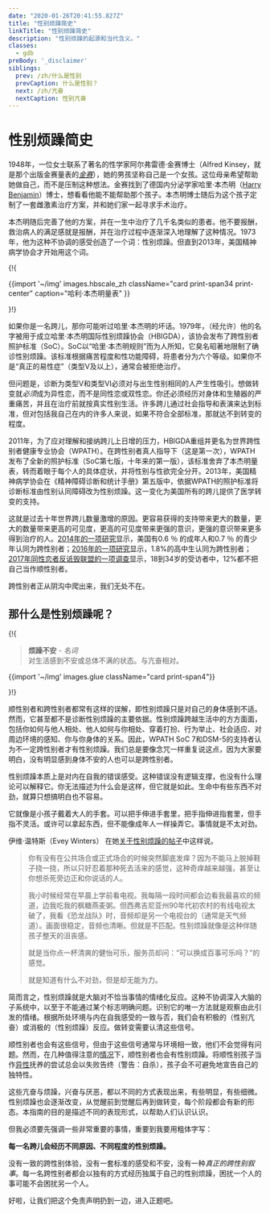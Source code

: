 ```yaml
---
date: "2020-01-26T20:41:55.827Z"
title: "性别烦躁简史"
linkTitle: "性别烦躁简史"
description: "性别烦躁的起源和当代含义。"
classes:
  - gdb
preBody: '_disclaimer'
siblings:
  prev: /zh/什么是性别
  prevCaption: 什么是性别？
  next: /zh/亢奋
  nextCaption: 性别亢奋
---
```


# 性别烦躁简史

1948年，一位女士联系了著名的性学家阿尔弗雷德·金赛博士（Alfred Kinsey，就是那个出版金赛量表的[*金赛*](https://en.wikipedia.org/wiki/Alfred_Kinsey)），她的男孩坚称自己是一个女孩。这位母亲希望帮助她做自己，而不是压制这种想法。金赛找到了德国内分泌学家哈里·本杰明（[Harry Benjamin](https://en.wikipedia.org/wiki/Harry_Benjamin)）博士，想看看他能不能帮助那个孩子。本杰明博士随后为这个孩子定制了一套雌激素治疗方案，并和她们家一起寻求手术治疗。

本杰明随后完善了他的方案，并在一生中治疗了几千名类似的患者。他不要报酬，救治病人的满足感就是报酬，并在治疗过程中逐渐深入地理解了这种情况。1973年，他为这种不协调的感受创造了一个词：性别烦躁。但直到2013年，美国精神病学协会才开始用这个词。

{!{
<div class="gutter print-inline">
  {{import '~/img' images.hbscale_zh
    className="card print-span34 print-center"
    caption="哈利·本杰明量表"
  }}
</div>

}!}

如果你是一名跨儿，那你可能听过哈里·本杰明的坏话。1979年，（经允许）他的名字被用于成立哈里·本杰明国际性别烦躁协会（HBIGDA），该协会发布了跨性别者照护标准（SoC）。SoC以“哈里·本杰明规则”而为人所知，它臭名昭著地限制了确诊性别烦躁。该标准根据痛苦程度和性功能障碍，将患者分为六个等级。如果你不是“真正的易性症”（类型Ⅴ及以上），通常会被拒绝治疗。

但问题是，诊断为类型Ⅴ和类型Ⅵ必须对与出生性别相同的人产生性吸引。想做转变就*必须*成为异性恋，而不是同性恋或双性恋。你还必须经历对身体和生殖器的严重痛苦，并且在治疗前就按真实性别生活。许多跨儿通过社会指导和表演来达到标准，但对包括我自己在内的许多人来说，如果不符合全部标准，那就达不到转变的程度。

2011年，为了应对理解和接纳跨儿上日增的压力，HBIGDA重组并更名为世界跨性别者健康专业协会（WPATH）。在跨性别者真人指导下（这是第一次），WPATH发布了全新的照护标准（SoC第七版，十年来的第一版），该标准舍弃了本杰明量表，转而着眼于每个人的具体症状，并将性别与性欲完全分开。2013年，美国精神病学协会在《精神障碍诊断和统计手册》第五版中，依据WPATH的照护标准将诊断标准由性别认同障碍改为性别烦躁。这一变化为美国所有的跨儿提供了医学转变的支持。

这就是过去十年世界跨儿数量激增的原因。更容易获得的支持带来更大的数量，更大的数量带来更高的可见度，更高的可见度带来更强的意识，更强的意识带来更多得到治疗的人。[2014年的一项研究](https://williamsinstitute.law.ucla.edu/wp-content/uploads/TransAgeReport.pdf)显示，美国有0.6 ％ 的成年人和0.7 ％ 的青少年认同为跨性别者；[2016年的一项研究](https://www.cdc.gov/mmwr/volumes/68/wr/mm6803a3.htm)显示，1.8%的高中生认同为跨性别者；[2017年同性恋者反诋毁联盟的一项调查](https://www.glaad.org/files/aa/2017_GLAAD_Accelerating_Acceptance.pdf)显示，18到34岁的受访者中，12%都不把自己当作顺性别者。

跨性别者正从阴沟中爬出来，我们无处不在。

## 那什么是性别烦躁呢？

{!{
<div class="gutter">
  <blockquote>
    <strong>烦躁不安</strong> - <em>名词</em><br>
    对生活感到不安或总体不满的状态。与亢奋相对。
  </blockquote>
</div>
<div class="gutter print-span4">
  {{import '~/img' images.glue className="card print-span4"}}
</div>

}!}

顺性别者和跨性别者都常有这样的误解，即性别烦躁只是对自己的身体感到不适。然而，它甚至都不是诊断性别烦躁的主要依据。性别烦躁跨越生活中的方方面面，包括你如何与他人相处、他人如何与你相处、穿着打扮、行为举止、社会适应、对周边环境的感知、你与你身体的关系。因此，WPATH SoC 7和DSM-5的支持者认为不一定跨性别者才有性别烦躁。我们总是要像念咒一样重复说这点，因为大家要明白，没有明显感到身体不安的人也可以是跨性别者。

性别烦躁本质上是对内在自我的错误感受。这种错误没有逻辑支撑，也没有什么理论可以解释它。你无法描述为什么会是这样，但它就是如此。生命中有些东西不对劲，就算只想搞明白也不容易。

它就像是小孩子戴着大人的手套。可以把手伸进手套里，把手指伸进指套里，但手指不灵活。或许可以拿起东西，但不能像成年人一样操弄它。事情就是不太对劲。

伊维·温特斯（Evey Winters） 在她[关于性别烦躁的帖子](https://eveywinters.com/on-dysphoria-before-enduring-and-after/)中这样说。

> 你有没有在公共场合或正式场合的时候突然脚底发痒？因为不能马上脱掉鞋子挠一挠，所以只好忍着那种死去活来的感觉，这种奇痒越来越强，甚至让你想杀死旁边正和你说话的人。
>
> 我小时候经常在早晨上学前看电视。我每隔一段时间都会边看我最喜欢的频道，边我吃我的枫糖燕麦粥。但西弗吉尼亚州90年代初农村的有线电视太破了，我看《恐龙战队》时，音频却是另一个电视台的（通常是天气频道）。画面很稳定，音频也清晰。但就是不匹配。性别烦躁就像是这种伴随孩子整天的沮丧感。
>
> 就是当你点一杯清爽的健怡可乐，服务员却问：“可以换成百事可乐吗？”的感觉。
>
> 就是知道有什么不对劲，但是却无能为力。

简而言之，性别烦躁就是大脑对不恰当事情的情绪化反应。这种不协调深入大脑的子系统中，以至于不能通过某个标志明确问题。识别它的唯一方法就是观察由此引发的情绪。根据所处环境与内在自我感受的一致与否，我们会有积极的（性别亢奋）或消极的（性别烦躁）反应。做转变需要认清这些信号。

顺性别者也会有这些信号，但由于这些信号通常与环境相一致，他们不会觉得有问题。然而，在几种值得注意的[情况](https://www.teenvogue.com/story/maisie-williams-arya-stark-game-of-thrones-affected-her-body-image)下，顺性别者也会有性别烦躁。将顺性别孩子当作[异性](https://www.nytimes.com/2004/05/12/us/david-reimer-38-subject-of-the-john-joan-case.html)抚养的尝试总会以失败告终（警告：自杀），孩子会不可避免地宣告自己的独特性。

这些亢奋与烦躁，兴奋与厌恶，都以不同的方式表现出来，有些明显，有些细微。性别烦躁也会逐渐改变，从觉醒前到觉醒后再到做转变，每个阶段都会有新的形态。本指南的目的是描述不同的表现形式，以帮助人们认识认识。

但我必须要先强调一些非常重要的事情，重要到我要用粗体字写：

**每一名跨儿会经历不同原因、不同程度的性别烦躁。**

没有一致的跨性别体验，没有一套标准的感受和不安，没有一种*真正的跨性别叙事*。每一名跨性别者都会以独有的方式经历独属于自己的性别烦躁，困扰一个人的事可能不会困扰另一个人。

好啦，让我们把这个免责声明扔到一边，进入正题吧。
